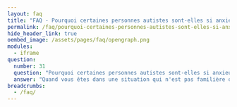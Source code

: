 ```yaml
---
layout: faq
title: "FAQ - Pourquoi certaines personnes autistes sont-elles si anxieuses ?"
permalink: /faq/pourquoi-certaines-personnes-autistes-sont-elles-si-anxieuses
hide_header_link: true
oembed_image: /assets/pages/faq/opengraph.png
modules:
  - iframe
question: 
  number: 31
  question: "Pourquoi certaines personnes autistes sont-elles si anxieuses ?"
  answer: "Quand vous êtes dans une situation qui n'est pas familière ou que vous ne savez pas ce qu'il va se passer, vous pouvez devenir anxieux. Les personnes autistes vivent l'inconnu, des moments qui ne sont ni familiers ni confortables au quotidien. Cela signifie que les activités du quotidien peuvent générer de l'anxiété. Cela peut être réduit en donnant à la personne le plus d'éléments lui permettant de savoir ce qu'il va se passer, de la rassurer et en fournissant un lieu calme où la personne peut aller pour se détendre. "
breadcrumbs:
  - /faq/
---
```


